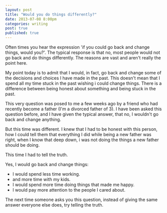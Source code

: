 ```yaml
---
layout: post
title: "Would you do things differently?" 
date: 2013-07-08 8:00pm
categories: writing
post: true
published: true
---
```


Often times you hear the expression 'if you could go back and change
things, would you?'. The typical response is that no, most people would
not go back and do things differently.  The reasons are vast and aren't
really the point here.

My point today is to admit that I would, in fact, go back and change
some of the decisions and choices I have made in the past.  This doesn't
mean that I spend all my time stuck in the past wishing i could change
things.  There is a difference between being honest about something and
being stuck in the past.

This very question was posed to me a few weeks ago by a friend who had
recently become a father (I'm a divorced father of 3).  I have been
asked this question before, and I have given the typical answer, that
no, I wouldn't go back and change anything.

But this time was different.  I knew that I had to be honest with this
person, how I could tell them that everything I did while being a new
father was right, when I know that deep down, i was not doing the things
a new father should be doing.

This time I had to tell the truth.

Yes, I would go back and change things:

- I would spend less time working.
- and more time with my kids.
- I would spend more time doing things that made me happy.
- I would pay more attention to the people I cared about.

The next time someone asks you this question, instead of giving the same
answer everyone else does, try telling the truth.

